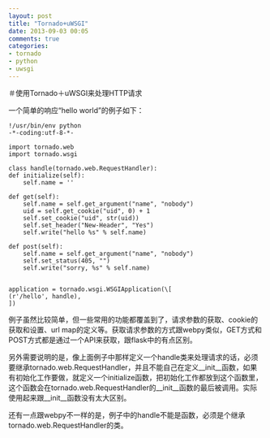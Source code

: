 ```yaml
---
layout: post
title: "Tornado+uWSGI"
date: 2013-09-03 00:05
comments: true
categories: 
- tornado
- python
- uwsgi
---
```


＃使用Tornado＋uWSGI来处理HTTP请求

一个简单的响应“hello world”的例子如下：


	!/usr/bin/env python
	-*-coding:utf-8-*-
	
	import tornado.web
	import tornado.wsgi
	
	class handle(tornado.web.RequestHandler):
	def initialize(self):
	    self.name = ''
	
	def get(self):
	    self.name = self.get_argument("name", "nobody")
	    uid = self.get_cookie("uid", 0) + 1
	    self.set_cookie("uid", str(uid))
	    self.set_header("New-Header", "Yes")
	    self.write("hello %s" % self.name)
	
	def post(self):
	    self.name = self.get_argument("name", "nobody")
	    self.set_status(405, "")
	    self.write("sorry, %s" % self.name)
	
	
	application = tornado.wsgi.WSGIApplication(\[
	(r'/hello', handle),
	])

<!--more-->
 
例子虽然比较简单，但一些常用的功能都覆盖到了，请求参数的获取、cookie的获取和设置、url map的定义等。获取请求参数的方式跟webpy类似，GET方式和POST方式都是通过一个API来获取，跟flask中的有点区别。

另外需要说明的是，像上面例子中那样定义一个handle类来处理请求的话，必须要继承tornado.web.RequestHandler，并且不能自己在定义\_\_init\_\_函数，如果有初始化工作要做，就定义一个initialize函数，把初始化工作都放到这个函数里，这个函数会在tornado.web.RequestHandler的\_\_init\_\_函数的最后被调用。实际使用起来跟\_\_init\_\_函数没有太大区别。

还有一点跟webpy不一样的是，例子中的handle不能是函数，必须是个继承tornado.web.RequestHandler的类。